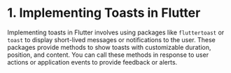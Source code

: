 # 1.  Implementing Toasts in Flutter
Implementing toasts in Flutter involves using packages like `fluttertoast` or `toast` to display short-lived messages or notifications to the user. These packages provide methods to show toasts with customizable duration, position, and content. You can call these methods in response to user actions or application events to provide feedback or alerts.